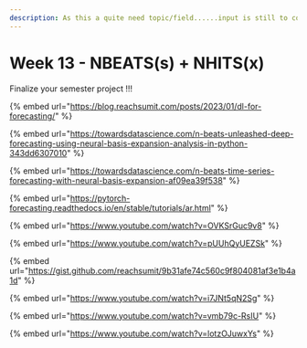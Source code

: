 ```yaml
---
description: As this a quite need topic/field......input is still to come...
---
```


# Week 13 - NBEATS(s) + NHITS(x)

Finalize your semester project !!!

{% embed url="https://blog.reachsumit.com/posts/2023/01/dl-for-forecasting/" %}

{% embed url="https://towardsdatascience.com/n-beats-unleashed-deep-forecasting-using-neural-basis-expansion-analysis-in-python-343dd6307010" %}

{% embed url="https://towardsdatascience.com/n-beats-time-series-forecasting-with-neural-basis-expansion-af09ea39f538" %}

{% embed url="https://pytorch-forecasting.readthedocs.io/en/stable/tutorials/ar.html" %}

{% embed url="https://www.youtube.com/watch?v=OVKSrGuc9v8" %}

{% embed url="https://www.youtube.com/watch?v=pUUhQyUEZSk" %}

{% embed url="https://gist.github.com/reachsumit/9b31afe74c560c9f804081af3e1b4a1d" %}

{% embed url="https://www.youtube.com/watch?v=i7JNt5qN2Sg" %}

{% embed url="https://www.youtube.com/watch?v=vmb79c-RsIU" %}

{% embed url="https://www.youtube.com/watch?v=lotzOJuwxYs" %}
